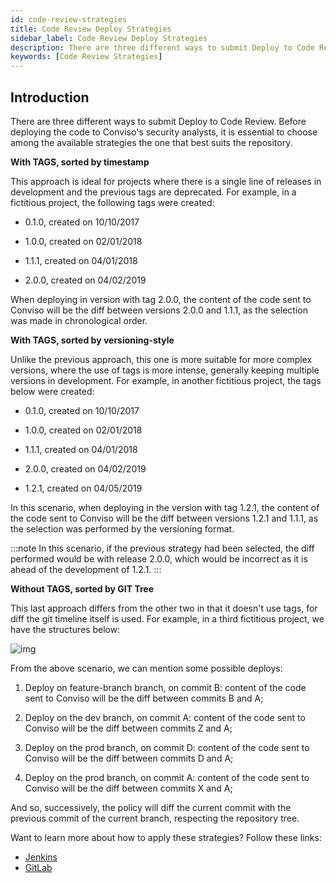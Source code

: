 ```yaml
---
id: code-review-strategies
title: Code Review Deploy Strategies
sidebar_label: Code Review Deploy Strategies
description: There are three different ways to submit Deploy to Code Review. Find out which strategy best suits your repository.
keywords: [Code Review Strategies]
---
```


## Introduction
There are three different ways to submit Deploy to Code Review. Before deploying the code to Conviso's security analysts, it is essential to choose among the available strategies the one that best suits the repository.

**With TAGS, sorted by timestamp**

This approach is ideal for projects where there is a single line of releases in development and the previous tags are deprecated. For example, in a fictitious project, the following tags were created:

- 0.1.0, created on 10/10/2017

- 1.0.0, created on 02/01/2018

- 1.1.1, created on 04/01/2018

- 2.0.0, created on 04/02/2019

When deploying in version with tag 2.0.0, the content of the code sent to Conviso will be the diff between versions 2.0.0 and 1.1.1, as the selection was made in chronological order.

**With TAGS, sorted by versioning-style**

Unlike the previous approach, this one is more suitable for more complex versions, where the use of tags is more intense, generally keeping multiple versions in development. For example, in another fictitious project, the tags below were created:

- 0.1.0, created on 10/10/2017

- 1.0.0, created on 02/01/2018

- 1.1.1, created on 04/01/2018

- 2.0.0, created on 04/02/2019

- 1.2.1, created on 04/05/2019

In this scenario, when deploying in the version with tag 1.2.1, the content of the code sent to Conviso will be the diff between versions 1.2.1 and 1.1.1, as the selection was performed by the versioning format.

:::note
In this scenario, if the previous strategy had been selected, the diff performed would be with release 2.0.0, which would be incorrect as it is ahead of the development of 1.2.1.
:::

**Without TAGS, sorted by GIT Tree**

This last approach differs from the other two in that it doesn't use tags, for diff the git timeline itself is used. For example, in a third fictitious project, we have the structures below:

<div style={{textAlign: 'center'}}>

![img](../../static/img/code-review.png)

</div>

From the above scenario, we can mention some possible deploys:

1. Deploy on feature-branch branch, on commit B: content of the code sent to Conviso will be the diff between commits B and A;

2. Deploy on the dev branch, on commit A: content of the code sent to Conviso will be the diff between commits Z and A;

3. Deploy on the prod branch, on commit D: content of the code sent to Conviso will be the diff between commits D and A;

4. Deploy on the prod branch, on commit A: content of the code sent to Conviso will be the diff between commits X and A;

And so, successively, the policy will diff the current commit with the previous commit of the current branch, respecting the repository tree.

Want to learn more about how to apply these strategies? Follow these links:

- [Jenkins](../integrations/jenkins)
- [GitLab](../integrations/gitlab)


